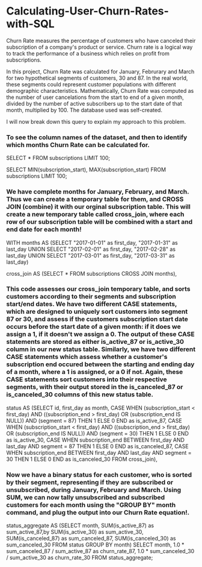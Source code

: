 # Calculating-User-Churn-Rates-with-SQL

Churn Rate measures the percentage of customers who have canceled their subscription of a company's product or service. Churn rate is a logical way to track the performance of a business which relies on profit from subscriptions.       

In this project, Churn Rate was calculated for January, Februrary and March for two hypothetical segments of customers, 30 and 87. In the real world, these segments could represent customer populations with different demographic characteristics. Mathematically, Churn Rate was computed as the number of user cancelations from the start to end of a given month, divided by the number of active subscribers up to the start date of that month, multiplied by 100.  The database used was self-created. 

I will now break down this query to explain my approach to this problem. 

### To see the column names of the dataset, and then to identify which months Churn Rate can be calculated for. 

SELECT *
 FROM subscriptions
 LIMIT 100; 

 SELECT MIN(subscription_start), MAX(subscription_start)
 FROM subscriptions
 LIMIT 100; 


### We have complete months for January, February, and March. Thus we can create a temporary table for them, and CROSS JOIN (combine) it with our orginal subscription table. This will create a new temporary table called cross_join, where each row of our subscription table will be combined with a start and end date for each month! 


WITH months AS 
 (SELECT 
 "2017-01-01" as first_day,
 "2017-01-31" as last_day
 UNION
 SELECT 
 "2017-02-01" as first_day,
 "2017-02-28" as last_day
 UNION
 SELECT
 "2017-03-01" as first_day,
 "2017-03-31" as last_day)

cross_join AS
(SELECT *
FROM subscriptions
CROSS JOIN months),


### This code assesses our cross_join temporary table, and sorts customers according to their segments and subscription start/end dates. We have two different CASE statements, which are designed to uniquely sort customers into segment 87 or 30, and assess if the customers subscription start date occurs before the start date of a given month: if it does we assign a 1, if it doesn't we assign a 0. The output of these CASE statements are stored as either is_active_87 or is_active_30 column in our new status table. Similarly, we have two different CASE statements which assess whether a customer's subscription end occured between the starting and ending day of a month, where a 1 is assigned, or a 0 if not. Again, these CASE statements sort customers into their respective segments, with their output stored in the is_canceled_87 or is_canceled_30 columns of this new status table. 


status AS
(SELECT id, first_day as month,
CASE
  WHEN (subscription_start < first_day)
    AND ((subscription_end > first_day) OR (subscription_end IS NULL))
    AND (segment = 87)
  THEN 1
  ELSE 0
END as is_active_87,
CASE 
  WHEN (subscription_start < first_day)
    AND ((subscription_end > first_day) OR (subscription_end IS NULL))
    AND (segment = 30)
  THEN 1
  ELSE 0
END as is_active_30,
CASE 
  WHEN subscription_end BETWEEN first_day AND last_day AND segment = 87 THEN 1
  ELSE 0
END as is_canceled_87,
CASE 
  WHEN subscription_end BETWEEN first_day AND last_day AND segment = 30 THEN 1
  ELSE 0
END as is_canceled_30
FROM cross_join),



### Now we have a binary status for each customer, who is sorted by their segment, representing if they are subscribed or unsubscribed, during January, February and March. Using SUM, we can now tally unsubscribed and subscribed customers for each month using the "GROUP BY" month command, and plug the output into our Churn Rate equation!. 



status_aggregate AS
(SELECT
  month,
  SUM(is_active_87) as sum_active_87,by 
  SUM(is_active_30) as sum_active_30,
  SUM(is_canceled_87) as sum_canceled_87,
  SUM(is_canceled_30) as sum_canceled_30
FROM status
GROUP BY month)
SELECT month, 1.0 * sum_canceled_87 / sum_active_87 as churn_rate_87, 1.0 * sum_canceled_30 / sum_active_30 as churn_rate_30
FROM status_aggregate; 






